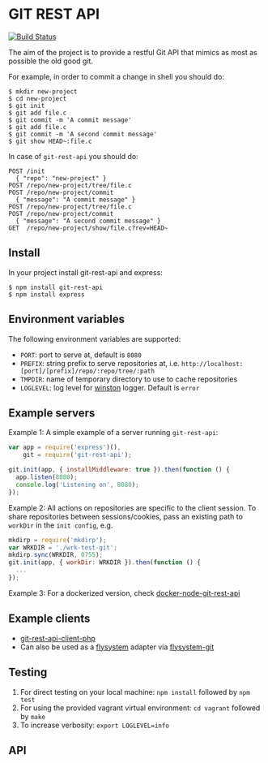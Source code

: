 # GIT REST API

[![Build Status](https://travis-ci.org/korya/node-git-rest-api.png?branch=master)](https://travis-ci.org/korya/node-git-rest-api)

The aim of the project is to provide a restful Git API that
mimics as most as possible the old good git.

For example, in order to commit a change in shell you should do:
```shell
$ mkdir new-project
$ cd new-project
$ git init
$ git add file.c
$ git commit -m 'A commit message'
$ git add file.c
$ git commit -m 'A second commit message'
$ git show HEAD~:file.c
```

In case of `git-rest-api` you should do:
```shell
POST /init
  { "repo": "new-project" }
POST /repo/new-project/tree/file.c
POST /repo/new-project/commit
  { "message": "A commit message" }
POST /repo/new-project/tree/file.c
POST /repo/new-project/commit
  { "message": "A second commit message" }
GET  /repo/new-project/show/file.c?rev=HEAD~
```

## Install

In your project install git-rest-api and express:
```shell
$ npm install git-rest-api
$ npm install express
```
## Environment variables
The following environment variables are supported:

* `PORT`: port to serve at, default is `8080`
* `PREFIX`: string prefix to serve repositories at, i.e. `http://localhost:[port]/[prefix]/repo/:repo/tree/:path`
* `TMPDIR`: name of temporary directory to use to cache repositories
* `LOGLEVEL`: log level for [winston](https://www.npmjs.com/package/winston#logging-levels) logger. Default is `error`

## Example servers

Example 1: A simple example of a server running `git-rest-api`:
```javascript
var app = require('express')(),
    git = require('git-rest-api');

git.init(app, { installMiddleware: true }).then(function () {
  app.listen(8080);
  console.log('Listening on', 8080);
});
```

Example 2: All actions on repositories are specific to the client session.
To share repositories between sessions/cookies, pass an existing path to `workDir` in the `init config`, e.g.
```javascript
mkdirp = require('mkdirp');
var WRKDIR = './wrk-test-git';
mkdirp.sync(WRKDIR, 0755);
git.init(app, { workDir: WRKDIR }).then(function () {
  ...
});
```

Example 3: For a dockerized version, check [docker-node-git-rest-api](https://github.com/shadiakiki1986/docker-node-git-rest-api)

## Example clients

* [git-rest-api-client-php](https://github.com/shadiakiki1986/git-rest-api-client-php)
 * Can also be used as a [flysystem](https://github.com/thephpleague/flysystem/) adapter via [flysystem-git](https://github.com/shadiakiki1986/flysystem-git)
 
## Testing
1. For direct testing on your local machine: `npm install` followed by `npm test`
2. For using the provided vagrant virtual environment: `cd vagrant` followed by `make`
3. To increase verbosity: `export LOGLEVEL=info`

## API
